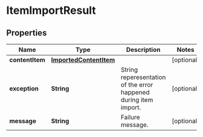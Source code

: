 

# ItemImportResult


## Properties

| Name | Type | Description | Notes |
|------------ | ------------- | ------------- | -------------|
|**contentItem** | [**ImportedContentItem**](ImportedContentItem.md) |  |  [optional] |
|**exception** | **String** | String reperesentation of the error happened during item import. |  [optional] |
|**message** | **String** | Failure message. |  [optional] |



